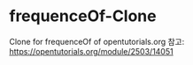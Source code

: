 # frequenceOf-Clone
Clone for frequenceOf of opentutorials.org
참고: https://opentutorials.org/module/2503/14051
